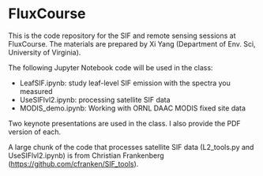 # FluxCourse

This is the code repository for the SIF and remote sensing sessions at FluxCourse. The materials are prepared by Xi Yang (Department of Env. Sci, University of Virginia). 

The following Jupyter Notebook code will be used in the class:

* LeafSIF.ipynb: study leaf-level SIF emission with the spectra you measured
* UseSIFlvl2.ipynb: processing satellite SIF data
* MODIS_demo.ipynb: Working with ORNL DAAC MODIS fixed site data

Two keynote presentations are used in the class. I also provide the PDF version of each. 

A large chunk of the code that processes satellite SIF data (L2_tools.py and UseSIFlvl2.ipynb) is from Christian Frankenberg (https://github.com/cfranken/SIF_tools).


